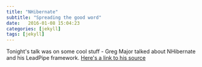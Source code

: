 ```yaml
---
title: "NHibernate"
subtitle: "Spreading the good word"
date:   2016-01-08 15:04:23
categories: [jekyll]
tags: [jekyll]
---
```


Tonight's talk was on some cool stuff - Greg Major talked about NHibernate and his LeadPipe framework.
[Here's a link to his source](https://github.com/NHDNUG/LeadPipe.Net.NHibernateExamples)